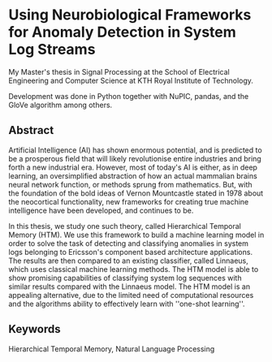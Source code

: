 # Using Neurobiological Frameworks for Anomaly Detection in System Log Streams

My Master's thesis in Signal Processing at the School of Electrical Engineering and Computer Science at KTH Royal Institute of Technology. 

Development was done in Python together with NuPIC, pandas, and the GloVe algorithm among others.

## Abstract 
Artificial Intelligence (AI) has shown enormous potential, and is predicted to be a prosperous field that will likely revolutionise entire industries and bring forth a new industrial era. However, most of today's AI is either, as in deep learning, an oversimplified abstraction of how an actual mammalian brains neural network function, or methods sprung from mathematics. But, with the foundation of the bold ideas of Vernon Mountcastle stated in 1978 about the neocortical functionality, new frameworks for creating true machine intelligence have been developed, and continues to be. 
  
 In this thesis, we study one such theory, called Hierarchical Temporal Memory (HTM). We use this framework to build a machine learning model in order to solve the task of detecting and classifying anomalies in system logs belonging to Ericsson's component based architecture applications. The results are then compared to an existing classifier, called Linnaeus, which uses classical machine learning methods. The HTM model is able to show promising capabilities of classifying system log sequences with similar results compared with the Linnaeus model. The HTM model is an appealing alternative, due to the limited need of computational resources and the algorithms ability to effectively learn with ''one-shot learning''.


## Keywords
Hierarchical Temporal Memory, Natural Language Processing 
